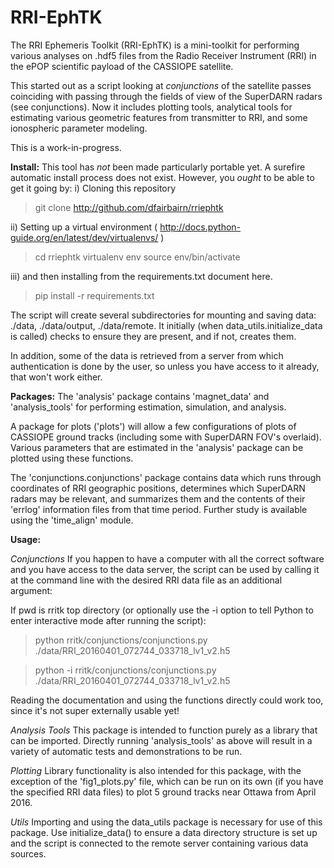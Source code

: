 # RRI-EphTK
The RRI Ephemeris Toolkit (RRI-EphTK) is a mini-toolkit for performing various analyses 
on .hdf5 files from the Radio Receiver Instrument (RRI) in the ePOP scientific payload of 
the CASSIOPE satellite.

This started out as a script looking at *conjunctions* of the satellite passes coinciding 
with passing through the fields of view of the SuperDARN radars (see conjunctions). Now 
it includes plotting tools, analytical tools for estimating various geometric features 
from transmitter to RRI, and some ionospheric parameter modeling.

This is a work-in-progress.


**Install:**
This tool has *not* been made particularly portable yet. A surefire automatic install
process does not exist. However, you _ought_ to be able to get it going by:
i) Cloning this repository 
> git clone http://github.com/dfairbairn/rriephtk

ii) Setting up a virtual environment ( http://docs.python-guide.org/en/latest/dev/virtualenvs/ )
> cd rriephtk
> virtualenv env
> source env/bin/activate

iii) and then installing from the requirements.txt document here.
> pip install -r requirements.txt

The script will create several subdirectories for mounting and saving data:
./data, ./data/output, ./data/remote. It initially (when data_utils.initialize_data 
is called) checks to ensure they are present, and if not, creates them.

In addition, some of the data is retrieved from a server from which 
authentication is done by the user, so unless you have access to it
already, that won't work either. 

**Packages:**
The 'analysis' package contains 'magnet_data' and 'analysis_tools' for performing
estimation, simulation, and analysis.

A package for plots ('plots') will allow a few configurations of plots of 
CASSIOPE ground tracks (including some with SuperDARN FOV's overlaid). Various
parameters that are estimated in the 'analysis' package can be plotted using these
functions.

The 'conjunctions.conjunctions' package contains data which runs through coordinates 
of RRI geographic positions, determines which SuperDARN radars may be relevant,
and summarizes them and the contents of their 'errlog' information files from
that time period. Further study is available using the 'time_align' module.

**Usage:**

_Conjunctions_
If you happen to have a computer with all the correct software and you have
access to the data server, the script can be used by calling it at the 
command line with the desired RRI data file as an additional argument:

If pwd is rritk top directory (or optionally use the -i option to tell Python
to enter interactive mode after running the script):
> python rritk/conjunctions/conjunctions.py ./data/RRI_20160401_072744_033718_lv1_v2.h5

> python -i rritk/conjunctions/conjunctions.py ./data/RRI_20160401_072744_033718_lv1_v2.h5

Reading the documentation and using the functions directly could work too, since it's not super externally usable yet!

_Analysis Tools_
This package is intended to function purely as a library that can be imported.
Directly running 'analysis_tools' as above will result in a variety of automatic tests and 
demonstrations to be run. 

_Plotting_
Library functionality is also intended for this package, with the exception of the 'fig1_plots.py' file,
which can be run on its own (if you have the specified RRI data files) to plot 5 ground tracks near Ottawa
from April 2016.

_Utils_
Importing and using the data_utils package is necessary for use of this package. Use initialize_data()
to ensure a data directory structure is set up and the script is connected to the remote server containing
various data sources.
